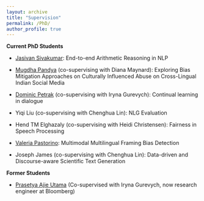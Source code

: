```yaml
---
layout: archive
title: "Supervision"
permalink: /PhD/
author_profile: true
---
```


**Current PhD Students**
- [Jasivan Sivakumar](https://scholar.google.com/citations?user=TTE71A8AAAAJ): End-to-end Arithmetic Reasoning in NLP

- [Mugdha Pandya](https://scholar.google.com/citations?user=bzU8NIUAAAAJ) (co-supervising with Diana Maynard): Exploring Bias Mitigation Approaches on Culturally Influenced Abuse on Cross-Lingual Indian Social Media

- [Dominic Petrak](https://www.dominicpetrak.de/) (co-supervising with Iryna Gurevych): Continual learning in dialogue

- Yiqi Liu (co-supervising with Chenghua Lin): NLG Evaluation

- Hend TM Elghazaly (co-supervising with Heidi Christensen): Fairness in Speech Processing

- [Valeria Pastorino](https://www.researchgate.net/profile/Valeria-Pastorino): Multimodal Multilingual Framing Bias Detection
- Joseph James (co-supervising with Chenghua Lin): Data-driven and Discourse-aware Scientific Text Generation
    


**Former Students**
- [Prasetya Ajie Utama](https://putama.github.io/) (Co-supervised with Iryna Gurevych, now research engineer at Bloomberg)

